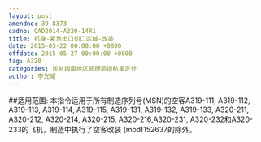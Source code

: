```yaml
---
layout: post
amendno: 39-8373
cadno: CAD2014-A320-14R1
title: 机身-紧急出口切口区域-改装
date: 2015-05-22 00:00:00 +0800
effdate: 2015-05-27 00:00:00 +0800
tag: A320
categories: 民航西南地区管理局适航审定处
author: 李光耀
---
```


##适用范围:
本指令适用于所有制造序列号(MSN)的空客A319-111, A319-112, A319-113, A319-114, A319-115, A319-131, A319-132, A319-133, A320-211, A320-212, A320-214, A320-215, A320-216,A320-231, A320-232和A320-233的飞机，制造中执行了空客改装 (mod)152637的除外。

